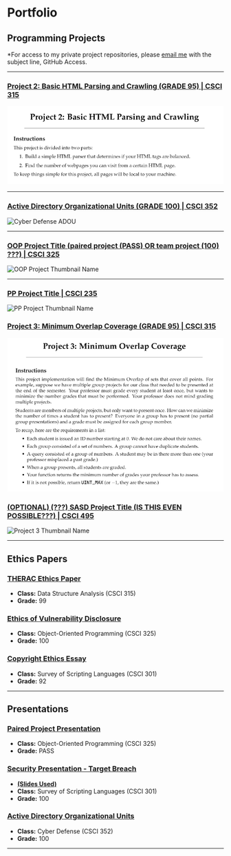 Portfolio
=========

Programming Projects
--------------------

*For access to my private project repositories, please [email me](mailto:BPFurrow@csustudent.net?subject=GitHub%20Access) with the subject line, GitHub Access.

---
### [Project 2: Basic HTML Parsing and Crawling (GRADE 95) | CSCI 315](project1)

![DSA Project 2](images/DSA_Proj2_Main.png)

---
### [Active Directory Organizational Units (GRADE 100) | CSCI 352](project2)

![Cyber Defense ADOU](images/dummy_thumbnail.jpg)

---
### [OOP Project Title (paired project (PASS) OR team project (100) ???) | CSCI 325](project3)

![OOP Project Thumbnail Name](images/dummy_thumbnail.jpg)

---
### [PP Project Title | CSCI 235](project4)

![PP Project Thumbnail Name](images/dummy_thumbnail.jpg)

### [Project 3: Minimum Overlap Coverage (GRADE 95) | CSCI 315](project5)

![DSA Project 3](images/DSA_Proj3_Main.png)

### [(OPTIONAL) (???) SASD Project Title (IS THIS EVEN POSSIBLE???) | CSCI 495](project1)

![Project 3 Thumbnail Name](images/dummy_thumbnail.jpg)

---

Ethics Papers
-------------

### [THERAC Ethics Paper](/pdf/THERAC_Ethics_Paper.pdf)

-   **Class:** Data Structure Analysis (CSCI 315)
-   **Grade:** 99

### [Ethics of Vulnerability Disclosure](/pdf/Ethics_Paper_CSCI_325_Bryce_Furrow.pdf)

-   **Class:** Object-Oriented Programming (CSCI 325)
-   **Grade:** 100

### [Copyright Ethics Essay](/pdf/SSL_Ethics_Essay_Final.pdf)

-   **Class:** Survey of Scripting Languages (CSCI 301)
-   **Grade:** 92

---

Presentations
-------------

### [Paired Project Presentation](https://www.youtube.com/watch?v=V8e8S069ZzI)

- **Class:** Object-Oriented Programming (CSCI 325) 
- **Grade:** PASS


### [Security Presentation - Target Breach](https://youtu.be/rso59-3ZD6w)
- **[(Slides Used)](/pdf/SSL_Security_Presentation.pdf)**
- **Class:** Survey of Scripting Languages (CSCI 301)
- **Grade:** 100 


### [Active Directory Organizational Units](https://youtu.be/kUjx_AX7T0A)

- **Class:** Cyber Defense (CSCI 352)
- **Grade:** 100

---

<!-- <p style="font-size:11px">Page template forked from <a href="https://github.com/csu-cs/csci-portfolio">CSU-CS</a></p>
<!-- Remove above link if you don't want to attributive -->
